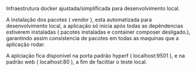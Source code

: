Infraestrutura docker ajustada/simplificada para desenvolvimento local.

A instalação dos pacotes ( vendor ), esta automatizada para desenvolvimento local,
a aplicação só inicia após todas as depêndencias estiverem instaladas ( pacotes instaladas e container composer desligado.),
garantindo assim consistencia de pacotes em todas as maquinas que a aplicação rodar.

A aplciação fica disponivel na porta padrão hyperf ( localhost:9501 ),
e na padrão web ( localhost:80 ), a fim de facilitar o teste local.
